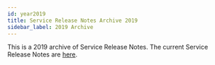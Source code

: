 ```yaml
---
id: year2019
title: Service Release Notes Archive 2019
sidebar_label: 2019 Archive
---
```


This is a 2019 archive of Service Release Notes. The current Service Release Notes are [here](/docs/releasenotes/service).
